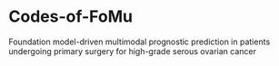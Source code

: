 # Codes-of-FoMu
Foundation model-driven multimodal prognostic prediction in patients undergoing primary surgery for high-grade serous ovarian cancer
